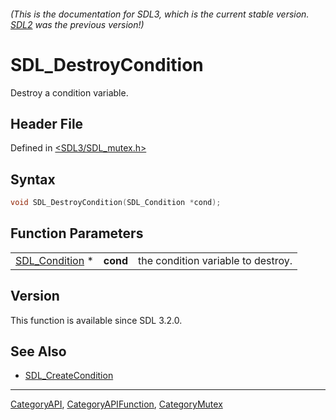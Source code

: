 ###### (This is the documentation for SDL3, which is the current stable version. [SDL2](https://wiki.libsdl.org/SDL2/) was the previous version!)
# SDL_DestroyCondition

Destroy a condition variable.

## Header File

Defined in [<SDL3/SDL_mutex.h>](https://github.com/libsdl-org/SDL/blob/main/include/SDL3/SDL_mutex.h)

## Syntax

```c
void SDL_DestroyCondition(SDL_Condition *cond);
```

## Function Parameters

|                                  |          |                                    |
| -------------------------------- | -------- | ---------------------------------- |
| [SDL_Condition](SDL_Condition) * | **cond** | the condition variable to destroy. |

## Version

This function is available since SDL 3.2.0.

## See Also

- [SDL_CreateCondition](SDL_CreateCondition)

----
[CategoryAPI](CategoryAPI), [CategoryAPIFunction](CategoryAPIFunction), [CategoryMutex](CategoryMutex)

